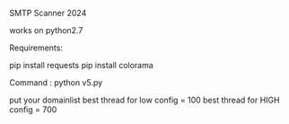 SMTP Scanner 2024 

works on python2.7

Requirements:

pip install requests pip install colorama

Command : python v5.py

put your domainlist best thread for low config = 100 best thread for HIGH config = 700
